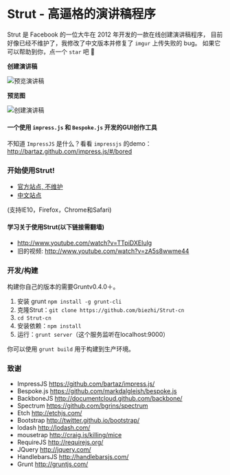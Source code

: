 
Strut - 高逼格的演讲稿程序
=================

Strut 是 Facebook 的一位大牛在 2012 年开发的一款在线创建演讲稿程序，
目前好像已经不维护了，我修改了中文版本并修复了 `imgur` 上传失败的 bug。
如果它可以帮助到你，点一个 `star` 吧 🌟

**创建演讲稿**

![预览演讲稿](https://i.loli.net/2017/10/20/59e9ad8be72c2.png)

**预览图**

![创建演讲稿](https://ooo.0o0.ooo/2017/10/20/59e9ad8aaf8e7.png)


#### 一个使用 `impress.js` 和 `Bespoke.js` 开发的GUI创作工具

不知道 `ImpressJS` 是什么？看看 `impressjs` 的demo：http://bartaz.github.com/impress.js/#/bored

### 开始使用Strut!

- [官方站点, 不维护](http://strut.io/editor)
- [中文站点](https://strut.biezhi.me)

(支持IE10，Firefox，Chrome和Safari)

#### 学习关于使用Strut(以下链接需翻墙)

* http://www.youtube.com/watch?v=TTpiDXEIulg
* 旧的视频: http://www.youtube.com/watch?v=zA5s8wwme44

### 开发/构建

构建你自己的版本的需要Gruntv0.4.0＋。

1. 安装 grunt `npm install -g grunt-cli`
2. 克隆Strut：`git clone https://github.com/biezhi/Strut-cn`
3. `cd Strut-cn`
4. 安装依赖：`npm install`
5. 运行：`grunt server`（这个服务监听在localhost:9000）

你可以使用 `grunt build` 用于构建到生产环境。

### 致谢 ###

* ImpressJS https://github.com/bartaz/impress.js/
* Bespoke.js https://github.com/markdalgleish/bespoke.js
* BackboneJS http://documentcloud.github.com/backbone/
* Spectrum https://github.com/bgrins/spectrum
* Etch http://etchjs.com/
* Bootstrap http://twitter.github.io/bootstrap/
* lodash http://lodash.com/
* mousetrap http://craig.is/killing/mice
* RequireJS http://requirejs.org/
* JQuery http://jquery.com/
* HandlebarsJS http://handlebarsjs.com/
* Grunt http://gruntjs.com/
